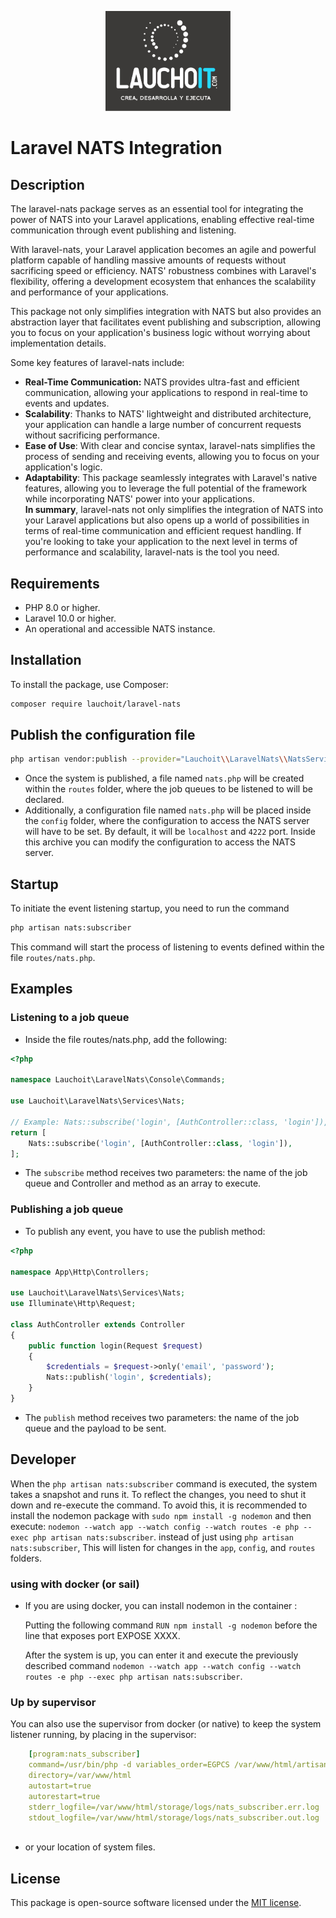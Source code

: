 <p align="center"><a href="https://www.youtube.com/@lauchoit" target="_blank"><img src="./images/logo.jpg" width="200" alt="LauchoIT Logo"></a></p>

# Laravel NATS Integration

## Description
The laravel-nats package serves as an essential tool for integrating the power of NATS into your Laravel applications, enabling effective real-time communication through event publishing and listening.

With laravel-nats, your Laravel application becomes an agile and powerful platform capable of handling massive amounts of requests without sacrificing speed or efficiency. NATS' robustness combines with Laravel's flexibility, offering a development ecosystem that enhances the scalability and performance of your applications.

This package not only simplifies integration with NATS but also provides an abstraction layer that facilitates event publishing and subscription, allowing you to focus on your application's business logic without worrying about implementation details.

Some key features of laravel-nats include:

- **Real-Time Communication:** NATS provides ultra-fast and efficient communication, allowing your applications to respond in real-time to events and updates.
- **Scalability**: Thanks to NATS' lightweight and distributed architecture, your application can handle a large number of concurrent requests without sacrificing performance.
- **Ease of Use**: With clear and concise syntax, laravel-nats simplifies the process of sending and receiving events, allowing you to focus on your application's logic.
- **Adaptability**: This package seamlessly integrates with Laravel's native features, allowing you to leverage the full potential of the framework while incorporating NATS' power into your applications.     
**In summary**, laravel-nats not only simplifies the integration of NATS into your Laravel applications but also opens up a world of possibilities in terms of real-time communication and efficient request handling. If you're looking to take your application to the next level in terms of performance and scalability, laravel-nats is the tool you need.

## Requirements
- PHP 8.0 or higher.
- Laravel 10.0 or higher.
- An operational and accessible NATS instance.

## Installation
To install the package, use Composer:
```bash
composer require lauchoit/laravel-nats
```
## Publish the configuration file
```bash
php artisan vendor:publish --provider="Lauchoit\\LaravelNats\\NatsServiceProvider"
```
- Once the system is published, a file named `nats.php` will be created within the `routes` folder, where the job queues to be listened to will be declared. 
- Additionally, a configuration file named `nats.php` will be placed inside the `config` folder, where the configuration to access the NATS server will have to be set.
By default, it will be `localhost` and `4222` port. Inside this archive you can modify the configuration to access the NATS server.

## Startup
To initiate the event listening startup, you need to run the command 
```bash 
php artisan nats:subscriber
```
This command will start the process of listening to events defined within the file `routes/nats.php`.

## Examples
### Listening to a job queue
  - Inside the file routes/nats.php, add the following:
```php
<?php

namespace Lauchoit\LaravelNats\Console\Commands;

use Lauchoit\LaravelNats\Services\Nats;

// Example: Nats::subscribe('login', [AuthController::class, 'login']),
return [ 
    Nats::subscribe('login', [AuthController::class, 'login']),
];

```
- The `subscribe` method receives two parameters: the name of the job queue and Controller and method as an array to execute.

### Publishing a job queue
- To publish any event, you have to use the publish method:
```php
<?php

namespace App\Http\Controllers;

use Lauchoit\LaravelNats\Services\Nats;
use Illuminate\Http\Request;

class AuthController extends Controller
{
    public function login(Request $request)
    {
        $credentials = $request->only('email', 'password');
        Nats::publish('login', $credentials);
    }
}
```
- The `publish` method receives two parameters: the name of the job queue and the payload to be sent.

## Developer
When the `php artisan nats:subscriber` command is executed, the system takes a snapshot and runs it. 
To reflect the changes, you need to shut it down and re-execute the command. 
To avoid this, it is recommended to install the nodemon package with `sudo npm install -g nodemon` 
and then execute: `nodemon --watch app --watch config --watch routes -e php --exec php artisan nats:subscriber`.
instead of just using `php artisan nats:subscriber`,
This will listen for changes in the `app`, `config`, and `routes` folders.

### using with docker (or sail)
- If you are using docker, you can install nodemon in the container :

    Putting the following command `RUN npm install -g nodemon` before the line that exposes port EXPOSE XXXX.

    After the system is up, you can enter it and execute the previously described
    command `nodemon --watch app --watch config --watch routes -e php --exec php artisan nats:subscriber`.

### Up by supervisor
You can also use the supervisor from docker (or native) to keep the system listener running, by placing in the supervisor:
    
```yaml
    [program:nats_subscriber]
    command=/usr/bin/php -d variables_order=EGPCS /var/www/html/artisan nats:subscriber
    directory=/var/www/html
    autostart=true
    autorestart=true
    stderr_logfile=/var/www/html/storage/logs/nats_subscriber.err.log
    stdout_logfile=/var/www/html/storage/logs/nats_subscriber.out.log
    
```
- or your location of system files.


## License
This package is open-source software licensed under the [MIT license](https://opensource.org/licenses/MIT).
```
